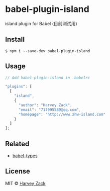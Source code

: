 # babel-plugin-island

island plugin for Babel (目前测试用)

## Install

```
$ npm i --save-dev babel-plugin-island
```

## Usage

```js
// Add babel-plugin-island in .babelrc

"plugins": [
  [
    "island",
    {
      "author": "Harvey Zack",
      "email": "717995589@qq.com",
      "homepage": "http://www.zhw-island.com"
    }
  ]
];
```

## Related

- [babel-types](https://github.com/babel/babel/tree/master/packages/babel-types)


## License

MIT © [Harvey Zack](https://www.zhw-island.com/)
